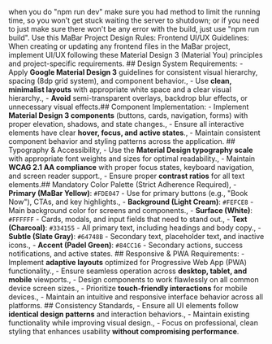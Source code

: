 <!-- On every completed task from taskmaster, do a git commit with short descriptive commit message. -->
when you do "npm run dev" make sure you had method to limit the running time, so you won't get stuck waiting the server to shutdown; or if you need to just make sure there won't be any error with the build, just use "npm run build".
Use this MaBar Project Design Rules: Frontend UI/UX Guidelines: When creating or updating any frontend files in the MaBar project, implement UI/UX following these Material Design 3 (Material You) principles and project-specific requirements. ## Design System Requirements: - Apply **Google Material Design 3** guidelines for consistent visual hierarchy, spacing (8dp grid system), and component behavior., - Use **clean, minimalist layouts** with appropriate white space and a clear visual hierarchy., - **Avoid** semi-transparent overlays, backdrop blur effects, or unnecessary visual effects.## Component Implementation: - Implement **Material Design 3 components** (buttons, cards, navigation, forms) with proper elevation, shadows, and state changes., - Ensure all interactive elements have clear **hover, focus, and active states**., - Maintain consistent component behavior and styling patterns across the application. ## Typography & Accessibility, - Use the **Material Design typography scale** with appropriate font weights and sizes for optimal readability., - Maintain **WCAG 2.1 AA compliance** with proper focus states, keyboard navigation, and screen reader support., - Ensure proper **contrast ratios** for all text elements.## Mandatory Color Palette (Strict Adherence Required), - **Primary (MaBar Yellow)**: `#FDE047` - Use for primary buttons (e.g., "Book Now"), CTAs, and key highlights., - **Background (Light Cream)**: `#FEFCE8` - Main background color for screens and components., - **Surface (White)**: `#FFFFFF` - Cards, modals, and input fields that need to stand out., - **Text (Charcoal)**: `#334155` - All primary text, including headings and body copy., - **Subtle (Slate Gray)**: `#64748B` - Secondary text, placeholder text, and inactive icons., - **Accent (Padel Green)**: `#84CC16` - Secondary actions, success notifications, and active states. ## Responsive & PWA Requirements: - Implement **adaptive layouts** optimized for Progressive Web App (PWA) functionality., - Ensure seamless operation across **desktop, tablet, and mobile** viewports., - Design components to work flawlessly on all common device screen sizes., - Prioritize **touch-friendly interactions** for mobile devices., - Maintain an intuitive and responsive interface behavior across all platforms. ## Consistency Standards, - Ensure all UI elements follow **identical design patterns** and interaction behaviors., - Maintain existing functionality while improving visual design., - Focus on professional, clean styling that enhances usability **without compromising performance**.